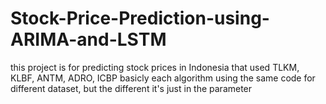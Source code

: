 # Stock-Price-Prediction-using-ARIMA-and-LSTM
this project is for predicting stock prices in Indonesia that used TLKM, KLBF, ANTM, ADRO, ICBP
basicly each algorithm using the same code for different dataset, but the different it's just in the parameter
